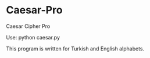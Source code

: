 # Caesar-Pro
Caesar Cipher Pro


Use: python caesar.py

This program is written for Turkish and English alphabets.
